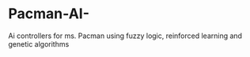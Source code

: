 # Pacman-AI-
Ai controllers for ms. Pacman using fuzzy logic, reinforced learning and genetic algorithms
